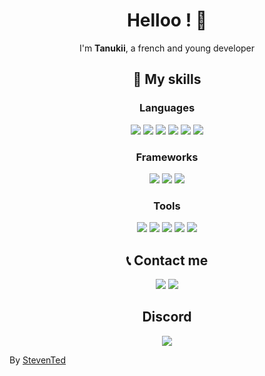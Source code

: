 <h1 align="center">Helloo ! 👋</h1>
<p align="center">
I'm <b>Tanukii</b>, a french and young developer
</p>
<h2 align="center">🎨 My skills </h2>
<h3 align="center">Languages </h3>
<p align="center">
  <img src="https://img.shields.io/badge/javascript%20-%23323330.svg?&style=for-the-badge&logo=javascript&logoColor=%23F7DF1E"/>
  <img src="https://img.shields.io/badge/lua%20-%23323330.svg?&style=for-the-badge&logo=lua&logoColor=%237575D0"/>
  <img src="https://img.shields.io/badge/python%20-%23323330.svg?&style=for-the-badge&logo=python&logoColor=%23ffda4c"/>
  <img src="https://img.shields.io/badge/html5%20-%23323330.svg?&style=for-the-badge&logo=html5&logoColor=%23E34F26"/>
  <img src="https://img.shields.io/badge/css3%20-%23323330.svg?&style=for-the-badge&logo=css3&logoColor=%231572B6"/>
  <img src="https://img.shields.io/badge/php%20-%23323330.svg?&style=for-the-badge&logo=php"/>
<h3 align="center">Frameworks </h3>
<p align="center">
  <img src="https://img.shields.io/badge/discord.js%20-%23323330.svg?&style=for-the-badge&logo=discord&logoColor=white"/>
  <img src="https://img.shields.io/badge/rageui%20-%23323330.svg?&style=for-the-badge&logo=fivem&logoColor=white"/>
  <img src="https://img.shields.io/badge/esx%20-%23323330.svg?&style=for-the-badge&logo=fivem&logoColor=white"/>
<h3 align="center">Tools </h3>
<p align="center">
  <img src="https://img.shields.io/badge/visual studio code%20-%23323330.svg?&style=for-the-badge&logo=visualstudiocode&logoColor=white"/>
  <img src="https://img.shields.io/badge/git%20-%23323330.svg?&style=for-the-badge&logo=git&logoColor=white"/>
  <img src="https://img.shields.io/badge/node.js%20-%23323330.svg?&style=for-the-badge&logo=node.js&logoColor=white"/>
  <img src="https://img.shields.io/badge/figma%20-%23323330.svg?&style=for-the-badge&logo=figma&logoColor=white"/>
  <img src="https://img.shields.io/badge/adobe photoshop%20-%23323330.svg?&style=for-the-badge&logo=adobephotoshop&logoColor=white"/>
<div align="center">
<h2 align="center">📞 Contact me </h2>
<p align="center">
<img src="https://img.shields.io/badge/@untanukii%20-%237289DA.svg?&style=for-the-badge&logo=discord&logoColor=white"/>
<!--<img src="http://img.shields.io/badge/UnTanukii%20-%231c9af0.svg?&style=for-the-badge&logo=twitter&logoColor=white"/>-->
<img src="http://img.shields.io/badge/UnTanukii%20-%23000000.svg?&style=for-the-badge&logo=x&logoColor=white"/>
</p>
<h2 align="center"> Discord </h2>
<img src="https://lanyard-profile-readme.vercel.app/api/670255715553902612" align="center">
</div>
<p>By <a href="https://github.com/StevenTedYT">StevenTed</a></</p>

